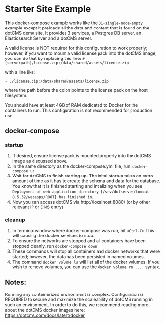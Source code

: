 # Starter Site Example

This docker-compose example works like the `01-single-node-empty` example except it preloads all the data and content that is found on the dotCMS demo site.  It provides 3 services, a Postgres DB server, an Elasticsearch Server and a dotCMS server.

A valid license is NOT required for this configuration to work properly; however, if you want to mount a valid license pack into the dotCMS image, you can do that by replacing this line: 
```#- [serverpath]/license.zip:/data/shared/assets/license.zip```

with a line like:
```
- ./license.zip:/data/shared/assets/license.zip
```
where the path before the colon points to the license pack on the host filesystem.

You should have at least 4GB of RAM dedicated to Docker for the containers to run.
This configuration is not recommended for production use. 

## docker-compose
### startup
1. If desired, ensure license pack is mounted properly into the dotCMS image as discussed above.
2. In the same directory as the docker-compose.yml file, run:
```docker-compose up```  
3. Wait for dotCMS to finish starting up.  The inital startup takes an extra amount of time as it has to create the schema and data for the database.  You know that it is finished starting and intializing when you see ```Deployment of web application directory [/srv/dotserver/tomcat-8.5.32/webapps/ROOT] has finished in```...
4. Now you can access dotCMS via http://localhost:8080/ (or by other relevant IP or DNS entry)

### cleanup
1.  In terminal window where docker-compose was run, hit ```<Ctrl-C>```  This will causing the docker services to stop. 
2. To ensure the networks are stopped and all containers have been stopped cleanly, run ```docker-compose down```
3. These commands will stop all containers and docker networks that were started; however, the data has been persisted in named volumes.
4. The command ```docker volume ls``` will list all of the docker volumes.  If you wish to remove volumes, you can use the ```docker volume rm ... ``` syntax.

## Notes:
Running any containerized environment is complex.  Configuration is REQUIRED to secure and maximize the scaleability of dotCMS running in such an environment.  In order to do this, we recommend reading more about the dotCMS docker images here:
https://dotcms.com/docs/latest/docker

